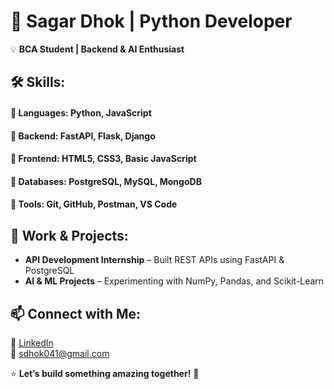 # 🚀 Sagar Dhok | Python Developer  
💡 **BCA Student | Backend & AI Enthusiast**  

## 🛠 Skills:
#### 🔹 Languages: Python, JavaScript  
#### 🔹 Backend: FastAPI, Flask, Django  
#### 🔹 Frontend: HTML5, CSS3, Basic JavaScript  
#### 🔹 Databases: PostgreSQL, MySQL, MongoDB  
#### 🔹 Tools: Git, GitHub, Postman, VS Code  

## 💼 Work & Projects:
- **API Development Internship** – Built REST APIs using FastAPI & PostgreSQL  
- **AI & ML Projects** – Experimenting with NumPy, Pandas, and Scikit-Learn  

## 📫 Connect with Me:
🔗 [LinkedIn](https://www.linkedin.com/in/sagar-dhok-8a88592a6/)  
📩 sdhok041@gmail.com  

⭐ **Let’s build something amazing together!** 🚀  
